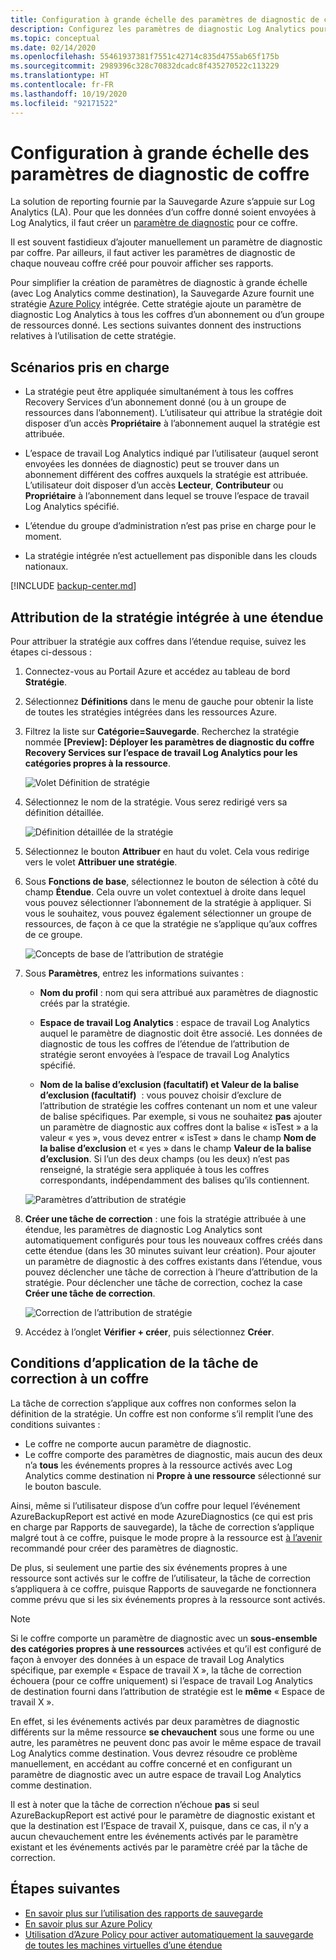 ```yaml
---
title: Configuration à grande échelle des paramètres de diagnostic de coffre
description: Configurez les paramètres de diagnostic Log Analytics pour tous les coffres d’une étendue donnée avec Azure Policy.
ms.topic: conceptual
ms.date: 02/14/2020
ms.openlocfilehash: 55461937381f7551c42714c835d4755ab65f175b
ms.sourcegitcommit: 2989396c328c70832dcadc8f435270522c113229
ms.translationtype: HT
ms.contentlocale: fr-FR
ms.lasthandoff: 10/19/2020
ms.locfileid: "92171522"
---
```

# <a name="configure-vault-diagnostics-settings-at-scale"></a>Configuration à grande échelle des paramètres de diagnostic de coffre

La solution de reporting fournie par la Sauvegarde Azure s’appuie sur Log Analytics (LA). Pour que les données d’un coffre donné soient envoyées à Log Analytics, il faut créer un [paramètre de diagnostic](./backup-azure-diagnostic-events.md) pour ce coffre.

Il est souvent fastidieux d’ajouter manuellement un paramètre de diagnostic par coffre. Par ailleurs, il faut activer les paramètres de diagnostic de chaque nouveau coffre créé pour pouvoir afficher ses rapports.

Pour simplifier la création de paramètres de diagnostic à grande échelle (avec Log Analytics comme destination), la Sauvegarde Azure fournit une stratégie [Azure Policy](../governance/policy/index.yml) intégrée. Cette stratégie ajoute un paramètre de diagnostic Log Analytics à tous les coffres d’un abonnement ou d’un groupe de ressources donné. Les sections suivantes donnent des instructions relatives à l’utilisation de cette stratégie.

## <a name="supported-scenarios"></a>Scénarios pris en charge

* La stratégie peut être appliquée simultanément à tous les coffres Recovery Services d’un abonnement donné (ou à un groupe de ressources dans l’abonnement). L’utilisateur qui attribue la stratégie doit disposer d’un accès **Propriétaire** à l’abonnement auquel la stratégie est attribuée.

* L’espace de travail Log Analytics indiqué par l’utilisateur (auquel seront envoyées les données de diagnostic) peut se trouver dans un abonnement différent des coffres auxquels la stratégie est attribuée. L’utilisateur doit disposer d’un accès **Lecteur**, **Contributeur** ou **Propriétaire** à l’abonnement dans lequel se trouve l’espace de travail Log Analytics spécifié.

* L’étendue du groupe d’administration n’est pas prise en charge pour le moment.

* La stratégie intégrée n’est actuellement pas disponible dans les clouds nationaux.

[!INCLUDE [backup-center.md](../../includes/backup-center.md)]

## <a name="assigning-the-built-in-policy-to-a-scope"></a>Attribution de la stratégie intégrée à une étendue

Pour attribuer la stratégie aux coffres dans l’étendue requise, suivez les étapes ci-dessous :

1. Connectez-vous au Portail Azure et accédez au tableau de bord **Stratégie**.
2. Sélectionnez **Définitions** dans le menu de gauche pour obtenir la liste de toutes les stratégies intégrées dans les ressources Azure.
3. Filtrez la liste sur **Catégorie=Sauvegarde**. Recherchez la stratégie nommée **[Preview]: Déployer les paramètres de diagnostic du coffre Recovery Services sur l’espace de travail Log Analytics pour les catégories propres à la ressource**.

    ![Volet Définition de stratégie](./media/backup-azure-policy-configure-diagnostics/policy-definition-blade.png)

4. Sélectionnez le nom de la stratégie. Vous serez redirigé vers sa définition détaillée.

    ![Définition détaillée de la stratégie](./media/backup-azure-policy-configure-diagnostics/detailed-policy-definition.png)

5. Sélectionnez le bouton **Attribuer** en haut du volet. Cela vous redirige vers le volet **Attribuer une stratégie**.

6. Sous **Fonctions de base**, sélectionnez le bouton de sélection à côté du champ **Étendue**. Cela ouvre un volet contextuel à droite dans lequel vous pouvez sélectionner l’abonnement de la stratégie à appliquer. Si vous le souhaitez, vous pouvez également sélectionner un groupe de ressources, de façon à ce que la stratégie ne s’applique qu’aux coffres de ce groupe.

    ![Concepts de base de l’attribution de stratégie](./media/backup-azure-policy-configure-diagnostics/policy-assignment-basics.png)

7. Sous **Paramètres**, entrez les informations suivantes :

    * **Nom du profil** : nom qui sera attribué aux paramètres de diagnostic créés par la stratégie.
    * **Espace de travail Log Analytics** : espace de travail Log Analytics auquel le paramètre de diagnostic doit être associé. Les données de diagnostic de tous les coffres de l’étendue de l’attribution de stratégie seront envoyées à l’espace de travail Log Analytics spécifié.

    * **Nom de la balise d’exclusion (facultatif) et Valeur de la balise d’exclusion (facultatif)**  : vous pouvez choisir d’exclure de l’attribution de stratégie les coffres contenant un nom et une valeur de balise spécifiques. Par exemple, si vous ne souhaitez **pas** ajouter un paramètre de diagnostic aux coffres dont la balise « isTest » a la valeur « yes », vous devez entrer « isTest » dans le champ **Nom de la balise d’exclusion** et « yes » dans le champ **Valeur de la balise d’exclusion**. Si l’un des deux champs (ou les deux) n’est pas renseigné, la stratégie sera appliquée à tous les coffres correspondants, indépendamment des balises qu’ils contiennent.

    ![Paramètres d’attribution de stratégie](./media/backup-azure-policy-configure-diagnostics/policy-assignment-parameters.png)

8. **Créer une tâche de correction** : une fois la stratégie attribuée à une étendue, les paramètres de diagnostic Log Analytics sont automatiquement configurés pour tous les nouveaux coffres créés dans cette étendue (dans les 30 minutes suivant leur création). Pour ajouter un paramètre de diagnostic à des coffres existants dans l’étendue, vous pouvez déclencher une tâche de correction à l’heure d’attribution de la stratégie. Pour déclencher une tâche de correction, cochez la case **Créer une tâche de correction**.

    ![Correction de l’attribution de stratégie](./media/backup-azure-policy-configure-diagnostics/policy-assignment-remediation.png)

9. Accédez à l’onglet **Vérifier + créer**, puis sélectionnez **Créer**.

## <a name="under-what-conditions-will-the-remediation-task-apply-to-a-vault"></a>Conditions d’application de la tâche de correction à un coffre

La tâche de correction s’applique aux coffres non conformes selon la définition de la stratégie. Un coffre est non conforme s’il remplit l’une des conditions suivantes :

* Le coffre ne comporte aucun paramètre de diagnostic.
* Le coffre comporte des paramètres de diagnostic, mais aucun des deux n’a **tous** les événements propres à la ressource activés avec Log Analytics comme destination ni **Propre à une ressource** sélectionné sur le bouton bascule.

Ainsi, même si l’utilisateur dispose d’un coffre pour lequel l’événement AzureBackupReport est activé en mode AzureDiagnostics (ce qui est pris en charge par Rapports de sauvegarde), la tâche de correction s’applique malgré tout à ce coffre, puisque le mode propre à la ressource est [à l’avenir](./backup-azure-diagnostic-events.md#legacy-event) recommandé pour créer des paramètres de diagnostic.

De plus, si seulement une partie des six événements propres à une ressource sont activés sur le coffre de l’utilisateur, la tâche de correction s’appliquera à ce coffre, puisque Rapports de sauvegarde ne fonctionnera comme prévu que si les six événements propres à la ressource sont activés.

> [!NOTE]
>
> Si le coffre comporte un paramètre de diagnostic avec un **sous-ensemble des catégories propres à une ressources** activées et qu’il est configuré de façon à envoyer des données à un espace de travail Log Analytics spécifique, par exemple « Espace de travail X », la tâche de correction échouera (pour ce coffre uniquement) si l’espace de travail Log Analytics de destination fourni dans l’attribution de stratégie est le **même** « Espace de travail X ».
>
>En effet, si les événements activés par deux paramètres de diagnostic différents sur la même ressource **se chevauchent** sous une forme ou une autre, les paramètres ne peuvent donc pas avoir le même espace de travail Log Analytics comme destination. Vous devrez résoudre ce problème manuellement, en accédant au coffre concerné et en configurant un paramètre de diagnostic avec un autre espace de travail Log Analytics comme destination.
>
> Il est à noter que la tâche de correction n’échoue **pas** si seul AzureBackupReport est activé pour le paramètre de diagnostic existant et que la destination est l’Espace de travail X, puisque, dans ce cas, il n’y a aucun chevauchement entre les événements activés par le paramètre existant et les événements activés par le paramètre créé par la tâche de correction.

## <a name="next-steps"></a>Étapes suivantes

* [En savoir plus sur l’utilisation des rapports de sauvegarde](./configure-reports.md)
* [En savoir plus sur Azure Policy](../governance/policy/index.yml)
* [Utilisation d’Azure Policy pour activer automatiquement la sauvegarde de toutes les machines virtuelles d’une étendue](./backup-azure-auto-enable-backup.md)
